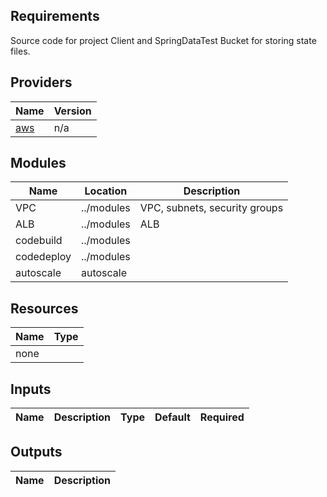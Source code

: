<!-- BEGIN_TF_DOCS -->
## Requirements

Source code for project Client and SpringDataTest
Bucket for storing state files. 

## Providers

| Name | Version |
|------|---------|
| <a name="provider_aws"></a> [aws](#provider\_aws) | n/a |

## Modules

|    Name    | Location   | Description                        |
|----------  | ---------- | -----------------------------------|
| VPC        | ../modules | VPC, subnets, security groups      | 
| ALB        | ../modules | ALB                                | 
| codebuild  | ../modules |                                    | 
| codedeploy | ../modules |                                    | 
| autoscale  | autoscale  |                                    | 

## Resources

| Name | Type |
|------|------|
| none | 

## Inputs

| Name | Description | Type | Default | Required |
|------|-------------|------|---------|:--------:|



## Outputs

| Name | Description |
|------|-------------|

<!-- END_TF_DOCS -->
